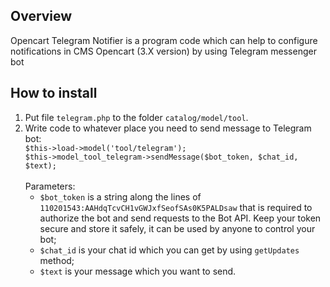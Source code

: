 <h2>Overview</h2>
<p>Opencart Telegram Notifier is a program code which can help to configure notifications in CMS Opencart (3.X version) by using Telegram messenger bot</p>
<h2>How to install</h2>
<ol>
  <li>Put file <code>telegram.php</code> to the folder <code>catalog/model/tool</code>.</li>
  <li>Write code to whatever place you need to send message to Telegram bot:
    <br>
    <code>$this->load->model('tool/telegram');</code>
    <br>
    <code>$this->model_tool_telegram->sendMessage($bot_token, $chat_id, $text);</code>
    <br><br>
    Parameters:
    <ul>
      <li><code>$bot_token</code> is a string along the lines of <code>110201543:AAHdqTcvCH1vGWJxfSeofSAs0K5PALDsaw</code> that is required to authorize the bot and send requests to the Bot API. Keep your token secure and store it safely, it can be used by anyone to control your bot;</li>
      <li><code>$chat_id</code> is your chat id which you can get by using <code>getUpdates</code> method;</li>
      <li><code>$text</code> is your message which you want to send.</li>
    </ul>
  </li>
<ol>
